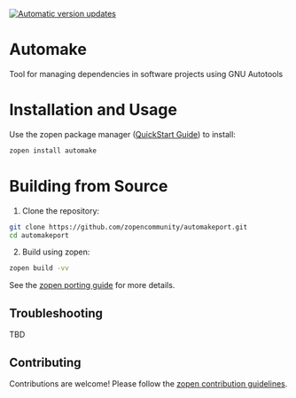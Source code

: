 [![Automatic version updates](https://github.com/ZOSOpenTools/automakeport/actions/workflows/bump.yml/badge.svg)](https://github.com/ZOSOpenTools/automakeport/actions/workflows/bump.yml)

# Automake

Tool for managing dependencies in software projects using GNU Autotools

# Installation and Usage

Use the zopen package manager ([QuickStart Guide](https://zopen.community/#/Guides/QuickStart)) to install:
```bash
zopen install automake
```

# Building from Source

1. Clone the repository:
```bash
git clone https://github.com/zopencommunity/automakeport.git
cd automakeport
```
2. Build using zopen:
```bash
zopen build -vv
```

See the [zopen porting guide](https://zopen.community/#/Guides/Porting) for more details.

## Troubleshooting
TBD

## Contributing
Contributions are welcome! Please follow the [zopen contribution guidelines](https://github.com/zopencommunity/meta/blob/main/CONTRIBUTING.md).
